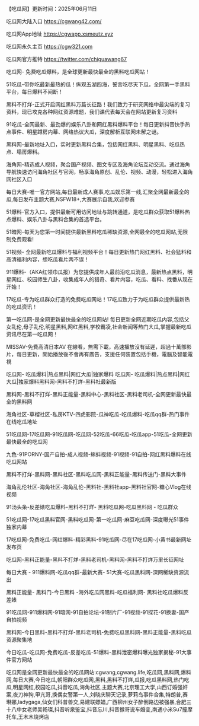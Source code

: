 【吃瓜网】更新时间：2025年06月11日

吃瓜网大陆入口  https://cgwang42.com/

吃瓜网App地址  https://cgwapp.xsmeutz.xyz

吃瓜网永久主页  https://cgw321.com

吃瓜网官方推特  https://twitter.com/chiguawang67

吃瓜网- 免费吃瓜爆料，是全球更新最快最全的黑料吃瓜网站！

51吃瓜-带你吃最新最热的瓜！纵观五湖四海，誓言吃尽天下瓜，全网第一手黑料平台，每日爆料不间断！

黑料不打烊-正式开启网红黑料万篇长征路！我们致力于研究网络中最尖端的复习资料，现已攻克各种网红资源难题，我们课代表每天会在网站更新复习资料 

91吃瓜-全网最新、最劲爆的娱乐八卦和网红黑料爆料平台！每日更新抖音快手热点事件、明星蹲房内幕、网络热议大瓜，深度解析互联网未解之谜。

黑料网-最新地址入口，实时更新黑料合集，包括网红黑料、明星黑料、吃瓜热点、塌房爆料。

海角网-精选成人视频，聚合国产视频、图文专区及海角论坛互动交流。通过海角导航快速访问海角社区与官网，畅享海角原创、乱伦、视频、动漫，轻松进入海角网社区入口

每日大赛-唯一官方网站,每日最新成人赛事,吃瓜娱乐第一线,汇聚全网最新最全的瓜,每日发布主题大赛,NSFW18+,大赛展示自我,欢迎参赛

51爆料-官方入口，提供最新可用访问地址与跳转通道，是吃瓜群众获取51爆料热点爆料、娱乐八卦与黑料合集的首选平台。

51暗网-每天为您第一时间提供最新黑料吃瓜稀缺资源,全网最全的吃瓜网站,无限制免费观看!

51视频- 全网最新吃瓜爆料与福利视频平台！每日更新热门网红黑料、社会猛料和高清福利内容，想吃瓜看片两不误！

911爆料-（AKA红领巾瓜报）为您提供成年人最前沿吃瓜消息，最新热点黑料，明星网红、校园师生八卦，收集成年人的猎奇、看片内容，吃瓜、看料、找番从现在开始！

17吃瓜-专为吃瓜群众打造的免费吃瓜网站！17吃瓜致力于为吃瓜群众提供最新热的吃瓜资讯！

第一吃瓜网-是全网更新最快最全的吃瓜网站! 每日更新全网近期吃瓜内容,包括父女乱伦,母子乱伦,明星黑料,网红黑料,学校霸凌,社会新闻等热门大瓜,掌握最新吃瓜资讯尽在第一吃瓜网！

MISSAV-免費高清日本AV 在線看，無需下載，高速播放沒有延遲，超過十萬部影片，每日更新，開始播放後不會再有廣告，支援任何裝置包括手機，電腦及智能電視

吃瓜网- 吃瓜爆料|热点黑料|网红大瓜|独家爆料 吃瓜网- 吃瓜爆料|热点黑料|网红大瓜|独家爆料黑料网-黑料不打烊-黑料社最新版

黑料网-黑料不打烊-黑料正能量-黑料中心-黑料社区-黑料老司机-全网更新最快最全的黑料网

海角社区-草榴社区-私房KTV-四虎影院-瓜神吃瓜-吃瓜爆料-吃瓜qq群-热门事件在线吃瓜地址

51吃瓜网-17吃瓜网-91吃瓜网-吃瓜网-52吃瓜-66吃瓜-吃瓜app-51吃瓜-全网更新最快最全的吃瓜网

九色-91PORNY-国产自拍-成人视频-蝌蚪视频-91视频-91自拍-网红黑料爆料在线吃瓜网站

黑料不打烊-黑料网-黑料社区-黑料吃瓜网-黑料正能量-黑料传送门-黑料大事件

海角乱伦社区-海角社区-海角乱伦-黑料社-黑料社app-黑料社官网-糖心Vlog在线视频

91汤头条-反差婊吃瓜爆料-黑料不打烊- 黑料吃瓜网-吃瓜黑料网 - 吃瓜群众

51吃瓜网-17吃瓜黑料官网-黑料吃瓜网-第一吃瓜网-麻豆吃瓜网-深度曝光51事件独家内幕

17吃瓜网-免费吃瓜-网红爆料-精彩黑料-91吃瓜网-尽在17吃瓜网-小黄书最新网址发布页

吃瓜网-黑料正能量-黑料不打烊-黑料老司机-黑料网-黑料不打烊万里长征网址

每日大赛 - 911爆料网-吃瓜qq群-最新大赛- 51大赛-吃瓜黑料网-深网稀缺资源流出

黑料正能量- 黑料门-今日黑料 -海外吃瓜网黑料-吃瓜福利网- 黑料社吃瓜爆料反差婊

91吃瓜网-911爆料网-91暗网-91自拍论坛-91制片厂-91视频-91探花-91换妻-国产自拍视频

黑料网-今日黑料-黑料不打烊-黑料老司机-免费吃瓜黑料网-黑料正能量-黑料吃瓜资源聚集地

今日吃瓜-吃瓜网-免费吃瓜-反差吃瓜-51爆料-黑料泄密爆料曝光独家揭秘-91大事件官方网站

吃瓜网是全网更新最快最全的吃瓜网站:cgwang,cgwang.life,吃瓜网,黑料网,爆料网,每日大赛,今日吃瓜,朝阳群众吃瓜网,黑料,黑料不打烊,瓜报,吃瓜黑料网,热门吃瓜,明星网红,校园吃瓜,抖音吃瓜,海角社区,主题大赛,北京理工大学,山西订婚强奸案,夜刀神狗,甲亢哥,换偶女警第一人,刘晓庆聊天记录,萝莉岛事件合集,特朗普,赛琳娜,ladygaga,仙女们科普兽交,易建联嫖娼,广西柳州女子醉倒路边被强暴,合肥三十八中女老师吴畅璨,抖音听泉鉴宝,抖音忘川,抖音猴哥说车婚变,南通小米Su7撞摩托车,王木木烧烤店
